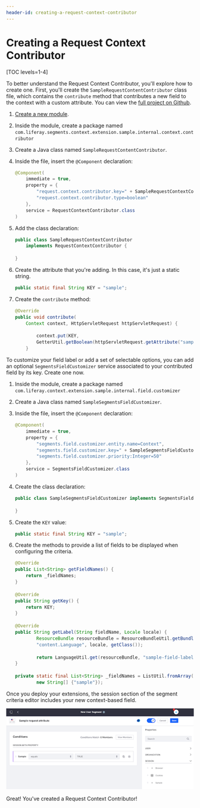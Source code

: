 ```yaml
---
header-id: creating-a-request-context-contributor
---
```


# Creating a Request Context Contributor

[TOC levels=1-4]

To better understand the Request Context Contributor, you'll explore how to
create one. First, you'll create the `SampleRequestContentContributor` class
file, which contains the `contribute` method that contributes a new field to
the context with a custom attribute. You can view the
[full project on Github](https://github.com/liferay/liferay-portal/tree/master/modules/apps/segments/segments-context-extension-sample).

1.  [Create a new module](/docs/7-2/reference/-/knowledge_base/r/creating-a-project).

2.  Inside the module, create a package named 
    `com.liferay.segments.context.extension.sample.internal.context.contributor`

3.  Create a Java class named `SampleRequestContentContributor`.

4.  Inside the file, insert the `@Component` declaration:

    ```java
    @Component(
        immediate = true,
        property = {
            "request.context.contributor.key=" + SampleRequestContextContributor.KEY,
            "request.context.contributor.type=boolean"
        },
        service = RequestContextContributor.class
    )
    ```

4.  Add the class declaration:

    ```java
    public class SampleRequestContextContributor
        implements RequestContextContributor {

    }
    ```

5.  Create the attribute that you're adding. In this case, it's just a static
    string.

    ```java
    public static final String KEY = "sample";
    ```

6.  Create the `contribute` method:

    ```java
    @Override
    public void contribute(
        Context context, HttpServletRequest httpServletRequest) {

    		context.put(KEY,
            GetterUtil.getBoolean(httpServletRequest.getAttribute("sample.attribute")));
    	}
    ```

To customize your field label or add a set of selectable options, you can add 
an optional `SegmentsFieldCustomizer` service associated to your contributed 
field by its key. Create one now.

1.  Inside the module, create a package named 
    `com.liferay.context.extension.sample.internal.field.customizer`

2.  Create a Java class named `SampleSegmentsFieldCustomizer`.

3.  Inside the file, insert the `@Component` declaration:

    ```java
    @Component(
        immediate = true,
        property = {
            "segments.field.customizer.entity.name=Context",
            "segments.field.customizer.key=" + SampleSegmentsFieldCustomizer.KEY,
            "segments.field.customizer.priority:Integer=50"
        },
        service = SegmentsFieldCustomizer.class
    )
    ```

4.  Create the class declaration:

    ```java
    public class SampleSegmentsFieldCustomizer implements SegmentsFieldCustomizer {

    }
    ```

5.  Create the `KEY` value:

    ```java
    public static final String KEY = "sample";
    ```

6.  Create the methods to provide a list of fields to be displayed when
    configuring the criteria.

    ```java
    @Override
    public List<String> getFieldNames() {
        return _fieldNames;
    }

    @Override
    public String getKey() {
        return KEY;
    }

    @Override
    public String getLabel(String fieldName, Locale locale) {
    		ResourceBundle resourceBundle = ResourceBundleUtil.getBundle(
            "content.Language", locale, getClass());

    		return LanguageUtil.get(resourceBundle, "sample-field-label");
    }

    private static final List<String> _fieldNames = ListUtil.fromArray(
    		new String[] {"sample"});
    ```

Once you deploy your extensions, the session section of the segment criteria
editor includes your new context-based field.

![Figure 1: The sample field appears.](../../images/context-based-field.png)

Great! You've created a Request Context Contributor!

